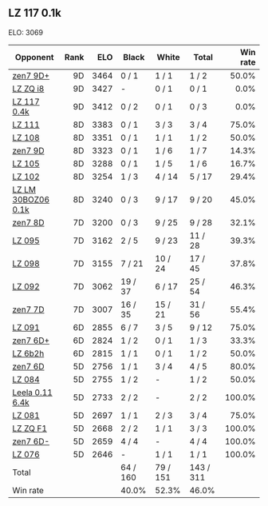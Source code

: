 ## LZ 117 0.1k ##

ELO: 3069

Opponent | Rank | ELO | Black | White | Total | Win rate
---------|-----:|----:|-------|-------|-------|-------:
[zen7 9D+](zen7%209D+.md) | 9D | 3464 | 0 / 1 | 1 / 1 | 1 / 2 | 50.0%
[LZ ZQ i8](LZ%20ZQ%20i8.md) | 9D | 3427 | - | 0 / 1 | 0 / 1 | 0.0%
[LZ 117 0.4k](LZ%20117%200.4k.md) | 9D | 3412 | 0 / 2 | 0 / 1 | 0 / 3 | 0.0%
[LZ 111](LZ%20111.md) | 8D | 3383 | 0 / 1 | 3 / 3 | 3 / 4 | 75.0%
[LZ 108](LZ%20108.md) | 8D | 3351 | 0 / 1 | 1 / 1 | 1 / 2 | 50.0%
[zen7 9D](zen7%209D.md) | 8D | 3323 | 0 / 1 | 1 / 6 | 1 / 7 | 14.3%
[LZ 105](LZ%20105.md) | 8D | 3288 | 0 / 1 | 1 / 5 | 1 / 6 | 16.7%
[LZ 102](LZ%20102.md) | 8D | 3254 | 1 / 3 | 4 / 14 | 5 / 17 | 29.4%
[LZ LM 30BOZ06 0.1k](LZ%20LM%2030BOZ06%200.1k.md) | 8D | 3240 | 0 / 3 | 9 / 17 | 9 / 20 | 45.0%
[zen7 8D](zen7%208D.md) | 7D | 3200 | 0 / 3 | 9 / 25 | 9 / 28 | 32.1%
[LZ 095](LZ%20095.md) | 7D | 3162 | 2 / 5 | 9 / 23 | 11 / 28 | 39.3%
[LZ 098](LZ%20098.md) | 7D | 3155 | 7 / 21 | 10 / 24 | 17 / 45 | 37.8%
[LZ 092](LZ%20092.md) | 7D | 3062 | 19 / 37 | 6 / 17 | 25 / 54 | 46.3%
[zen7 7D](zen7%207D.md) | 7D | 3007 | 16 / 35 | 15 / 21 | 31 / 56 | 55.4%
[LZ 091](LZ%20091.md) | 6D | 2855 | 6 / 7 | 3 / 5 | 9 / 12 | 75.0%
[zen7 6D+](zen7%206D+.md) | 6D | 2824 | 1 / 2 | 0 / 1 | 1 / 3 | 33.3%
[LZ 6b2h](LZ%206b2h.md) | 6D | 2815 | 1 / 1 | 0 / 1 | 1 / 2 | 50.0%
[zen7 6D](zen7%206D.md) | 5D | 2756 | 1 / 1 | 3 / 4 | 4 / 5 | 80.0%
[LZ 084](LZ%20084.md) | 5D | 2755 | 1 / 2 | - | 1 / 2 | 50.0%
[Leela 0.11 6.4k](Leela%200.11%206.4k.md) | 5D | 2733 | 2 / 2 | - | 2 / 2 | 100.0%
[LZ 081](LZ%20081.md) | 5D | 2697 | 1 / 1 | 2 / 3 | 3 / 4 | 75.0%
[LZ ZQ F1](LZ%20ZQ%20F1.md) | 5D | 2668 | 2 / 2 | 1 / 1 | 3 / 3 | 100.0%
[zen7 6D-](zen7%206D-.md) | 5D | 2659 | 4 / 4 | - | 4 / 4 | 100.0%
[LZ 076](LZ%20076.md) | 5D | 2646 | - | 1 / 1 | 1 / 1 | 100.0%
Total | | | 64 / 160 | 79 / 151 | 143 / 311 | 
Win rate| | | 40.0% | 52.3% | 46.0% | 

